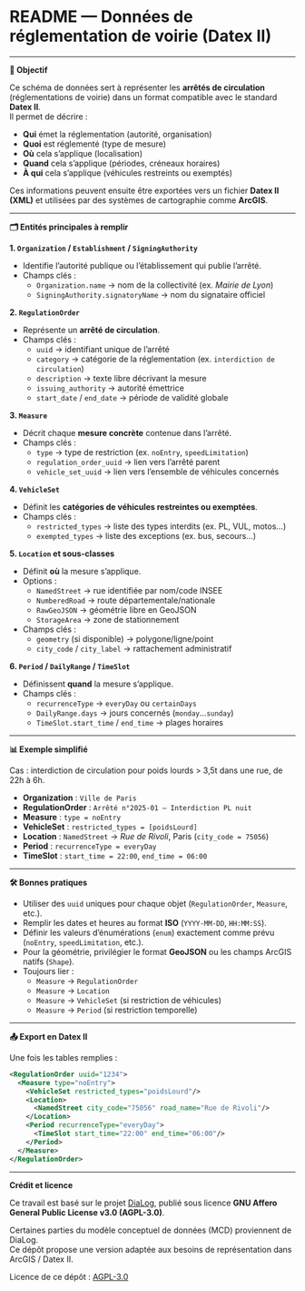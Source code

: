 # **README — Données de réglementation de voirie (Datex II)**

---

**🎯 Objectif**  

Ce schéma de données sert à représenter les **arrêtés de circulation** (réglementations de voirie) dans un format compatible avec le standard **Datex II**.  
Il permet de décrire :  
- **Qui** émet la réglementation (autorité, organisation)  
- **Quoi** est réglementé (type de mesure)  
- **Où** cela s’applique (localisation)  
- **Quand** cela s’applique (périodes, créneaux horaires)  
- **À qui** cela s’applique (véhicules restreints ou exemptés)  

Ces informations peuvent ensuite être exportées vers un fichier **Datex II (XML)** et utilisées par des systèmes de cartographie comme **ArcGIS**.

---

**🗂️ Entités principales à remplir**

**1. `Organization` / `Establishment` / `SigningAuthority`**  
- Identifie l’autorité publique ou l’établissement qui publie l’arrêté.  
- Champs clés :  
  - `Organization.name` → nom de la collectivité (ex. *Mairie de Lyon*)  
  - `SigningAuthority.signatoryName` → nom du signataire officiel  

**2. `RegulationOrder`**  
- Représente un **arrêté de circulation**.  
- Champs clés :  
  - `uuid` → identifiant unique de l’arrêté  
  - `category` → catégorie de la réglementation (ex. `interdiction de circulation`)  
  - `description` → texte libre décrivant la mesure  
  - `issuing_authority` → autorité émettrice  
  - `start_date` / `end_date` → période de validité globale  

**3. `Measure`**  
- Décrit chaque **mesure concrète** contenue dans l’arrêté.  
- Champs clés :  
  - `type` → type de restriction (ex. `noEntry`, `speedLimitation`)  
  - `regulation_order_uuid` → lien vers l’arrêté parent  
  - `vehicle_set_uuid` → lien vers l’ensemble de véhicules concernés  

**4. `VehicleSet`**  
- Définit les **catégories de véhicules restreintes ou exemptées**.  
- Champs clés :  
  - `restricted_types` → liste des types interdits (ex. PL, VUL, motos…)  
  - `exempted_types` → liste des exceptions (ex. bus, secours…)  

**5. `Location` et sous-classes**  
- Définit **où** la mesure s’applique.  
- Options :  
  - `NamedStreet` → rue identifiée par nom/code INSEE  
  - `NumberedRoad` → route départementale/nationale  
  - `RawGeoJSON` → géométrie libre en GeoJSON  
  - `StorageArea` → zone de stationnement  
- Champs clés :  
  - `geometry` (si disponible) → polygone/ligne/point  
  - `city_code` / `city_label` → rattachement administratif  

**6. `Period` / `DailyRange` / `TimeSlot`**  
- Définissent **quand** la mesure s’applique.  
- Champs clés :  
  - `recurrenceType` → `everyDay` ou `certainDays`  
  - `DailyRange.days` → jours concernés (`monday`…`sunday`)  
  - `TimeSlot.start_time` / `end_time` → plages horaires  

---

**📊 Exemple simplifié**

Cas : interdiction de circulation pour poids lourds > 3,5t dans une rue, de 22h à 6h.

- **Organization** : `Ville de Paris`  
- **RegulationOrder** : `Arrêté n°2025-01 — Interdiction PL nuit`  
- **Measure** : `type = noEntry`  
- **VehicleSet** : `restricted_types = [poidsLourd]`  
- **Location** : `NamedStreet` → *Rue de Rivoli*, Paris (`city_code = 75056`)  
- **Period** : `recurrenceType = everyDay`  
- **TimeSlot** : `start_time = 22:00`, `end_time = 06:00`

---

**🛠️ Bonnes pratiques**

- Utiliser des `uuid` uniques pour chaque objet (`RegulationOrder`, `Measure`, etc.).  
- Remplir les dates et heures au format **ISO** (`YYYY-MM-DD`, `HH:MM:SS`).  
- Définir les valeurs d’énumérations (`enum`) exactement comme prévu (`noEntry`, `speedLimitation`, etc.).  
- Pour la géométrie, privilégier le format **GeoJSON** ou les champs ArcGIS natifs (`Shape`).  
- Toujours lier :  
  - `Measure` → `RegulationOrder`  
  - `Measure` → `Location`  
  - `Measure` → `VehicleSet` (si restriction de véhicules)  
  - `Measure` → `Period` (si restriction temporelle)  

---

**📤 Export en Datex II**

Une fois les tables remplies :  

```xml
<RegulationOrder uuid="1234">
  <Measure type="noEntry">
    <VehicleSet restricted_types="poidsLourd"/>
    <Location>
      <NamedStreet city_code="75056" road_name="Rue de Rivoli"/>
    </Location>
    <Period recurrenceType="everyDay">
      <TimeSlot start_time="22:00" end_time="06:00"/>
    </Period>
  </Measure>
</RegulationOrder>
```
---
**Crédit et licence**

Ce travail est basé sur le projet [DiaLog](https://github.com/MTES-MCT/dialog), 
publié sous licence **GNU Affero General Public License v3.0 (AGPL-3.0)**.

Certaines parties du modèle conceptuel de données (MCD) proviennent de DiaLog.  
Ce dépôt propose une version adaptée aux besoins de représentation dans ArcGIS / Datex II.

Licence de ce dépôt : [AGPL-3.0](./LICENSE)
